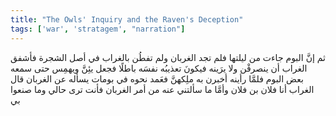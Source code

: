 ```yaml
---
title: "The Owls' Inquiry and the Raven's Deception"
tags: ['war', 'stratagem', "narration"]
---
```


 ثم إنَّ البوم جاءت من ليلتها فلم تجد الغربان ولم تفطُن بالغراب في أصل الشجرة فأشفق الغراب أن ينصرفْن ولا يرَينه فيكونَ تعذيبُه نفسَه باطلًا فجعل يئِنَّ ويهمِس حتى سمعه بعض البوم فلمَّا رأينه أخبرن به ملِكهنَّ فعَمد نحوه في بومات يسأله عن الغربان قال الغراب أنا فلان بن فلان وأمَّا ما سألتني عنه من أمر الغربان فأنت ترى حالي وما صنعوا بي
